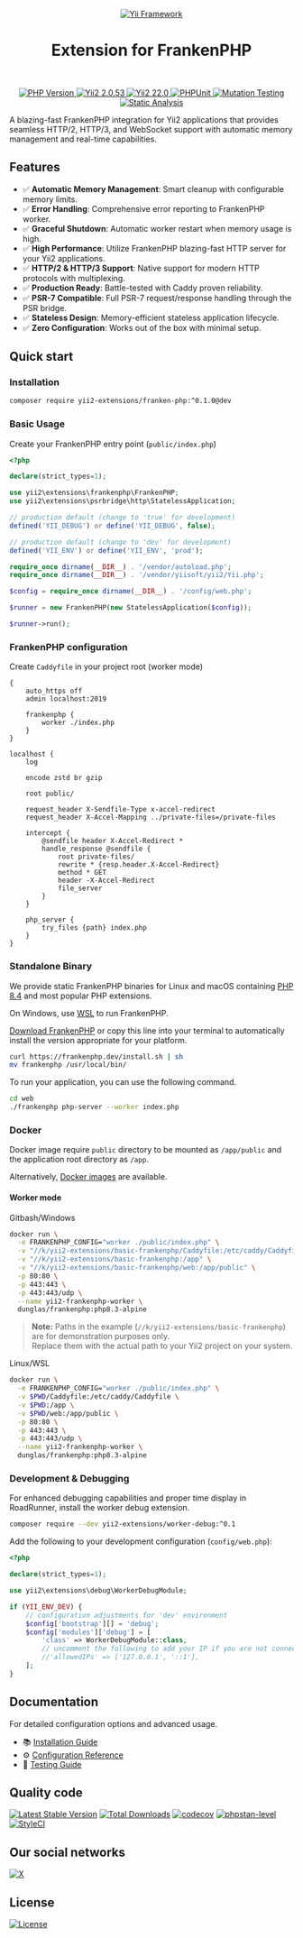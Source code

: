 <p align="center">
    <a href="https://github.com/yii2-extensions/franken-php" target="_blank">
        <img src="https://www.yiiframework.com/image/yii_logo_light.svg" alt="Yii Framework">
    </a>
    <h1 align="center">Extension for FrankenPHP</h1>
    <br>
</p>

<p align="center">
    <a href="https://www.php.net/releases/8.2/en.php" target="_blank">
        <img src="https://img.shields.io/badge/PHP-%3E%3D8.2-787CB5" alt="PHP Version">
    </a>
    <a href="https://github.com/yiisoft/yii2/tree/2.0.53" target="_blank">
        <img src="https://img.shields.io/badge/Yii2%20-2.0.53-blue" alt="Yii2 2.0.53">
    </a>
    <a href="https://github.com/yiisoft/yii2/tree/22.0" target="_blank">
        <img src="https://img.shields.io/badge/Yii2%20-22-blue" alt="Yii2 22.0">
    </a>
    <a href="https://github.com/yii2-extensions/franken-php/actions/workflows/build.yml" target="_blank">
        <img src="https://github.com/yii2-extensions/franken-php/actions/workflows/build.yml/badge.svg" alt="PHPUnit">
    </a> 
    <a href="https://dashboard.stryker-mutator.io/reports/github.com/yii2-extensions/franken-php/main" target="_blank">
        <img src="https://img.shields.io/endpoint?style=flat&url=https%3A%2F%2Fbadge-api.stryker-mutator.io%2Fgithub.com%2Fyii2-extensions%2Ffranken-php%2Fmain" alt="Mutation Testing">
    </a>        
    <a href="https://github.com/yii2-extensions/franken-php/actions/workflows/static.yml" target="_blank">        
        <img src="https://github.com/yii2-extensions/franken-php/actions/workflows/static.yml/badge.svg" alt="Static Analysis">
    </a>  
</p>

A blazing-fast FrankenPHP integration for Yii2 applications that provides seamless HTTP/2, HTTP/3, and WebSocket support 
with automatic memory management and real-time capabilities.

## Features

- ✅ **Automatic Memory Management**: Smart cleanup with configurable memory limits.
- ✅ **Error Handling**: Comprehensive error reporting to FrankenPHP worker.
- ✅ **Graceful Shutdown**: Automatic worker restart when memory usage is high.
- ✅ **High Performance**: Utilize FrankenPHP blazing-fast HTTP server for your Yii2 applications.
- ✅ **HTTP/2 & HTTP/3 Support**: Native support for modern HTTP protocols with multiplexing.
- ✅ **Production Ready**: Battle-tested with Caddy proven reliability.
- ✅ **PSR-7 Compatible**: Full PSR-7 request/response handling through the PSR bridge.
- ✅ **Stateless Design**: Memory-efficient stateless application lifecycle.
- ✅ **Zero Configuration**: Works out of the box with minimal setup.

## Quick start

### Installation

```bash
composer require yii2-extensions/franken-php:^0.1.0@dev
```

### Basic Usage

Create your FrankenPHP entry point (`public/index.php`)
```php
<?php

declare(strict_types=1);

use yii2\extensions\frankenphp\FrankenPHP;
use yii2\extensions\psrbridge\http\StatelessApplication;

// production default (change to 'true' for development)
defined('YII_DEBUG') or define('YII_DEBUG', false);

// production default (change to 'dev' for development)
defined('YII_ENV') or define('YII_ENV', 'prod');

require_once dirname(__DIR__) . '/vendor/autoload.php';
require_once dirname(__DIR__) . '/vendor/yiisoft/yii2/Yii.php';

$config = require_once dirname(__DIR__) . '/config/web.php';

$runner = new FrankenPHP(new StatelessApplication($config));

$runner->run();
```

### FrankenPHP configuration

Create `Caddyfile` in your project root (worker mode)
```caddyfile
{
    auto_https off
    admin localhost:2019

    frankenphp {
        worker ./index.php
    }
}

localhost {
    log

    encode zstd br gzip

    root public/

    request_header X-Sendfile-Type x-accel-redirect
    request_header X-Accel-Mapping ../private-files=/private-files

    intercept {
        @sendfile header X-Accel-Redirect *
        handle_response @sendfile {
            root private-files/
            rewrite * {resp.header.X-Accel-Redirect}
            method * GET
            header -X-Accel-Redirect
            file_server
        }
    }

    php_server {
        try_files {path} index.php
    }
}
```

### Standalone Binary

We provide static FrankenPHP binaries for Linux and macOS containing [PHP 8.4](https://www.php.net/releases/8.4/en.php) 
and most popular PHP extensions.

On Windows, use [WSL](https://learn.microsoft.com/windows/wsl/) to run FrankenPHP.

[Download FrankenPHP](https://github.com/php/frankenphp/releases) or copy this line into your terminal to automatically
install the version appropriate for your platform.

```bash
curl https://frankenphp.dev/install.sh | sh
mv frankenphp /usr/local/bin/
```

To run your application, you can use the following command.

```bash
cd web
./frankenphp php-server --worker index.php
```

### Docker

Docker image require `public` directory to be mounted as `/app/public` and the application root directory as `/app`.

Alternatively, [Docker images](https://frankenphp.dev/docs/docker/) are available.

#### Worker mode

Gitbash/Windows
```bash
docker run \
  -e FRANKENPHP_CONFIG="worker ./public/index.php" \
  -v "//k/yii2-extensions/basic-frankenphp/Caddyfile:/etc/caddy/Caddyfile" \
  -v "//k/yii2-extensions/basic-frankenphp:/app" \
  -v "//k/yii2-extensions/basic-frankenphp/web:/app/public" \
  -p 80:80 \
  -p 443:443 \
  -p 443:443/udp \
  --name yii2-frankenphp-worker \
  dunglas/frankenphp:php8.3-alpine
```
> **Note:** Paths in the example (`//k/yii2-extensions/basic-frankenphp`) are for demonstration purposes only.  
> Replace them with the actual path to your Yii2 project on your system.

Linux/WSL
```bash
docker run \
  -e FRANKENPHP_CONFIG="worker ./public/index.php" \
  -v $PWD/Caddyfile:/etc/caddy/Caddyfile \
  -v $PWD:/app \
  -v $PWD/web:/app/public \
  -p 80:80 \
  -p 443:443 \
  -p 443:443/udp \
  --name yii2-frankenphp-worker \
  dunglas/frankenphp:php8.3-alpine
```

### Development & Debugging

For enhanced debugging capabilities and proper time display in RoadRunner, install the worker debug extension.

```bash
composer require --dev yii2-extensions/worker-debug:^0.1
```

Add the following to your development configuration (`config/web.php`):

```php
<?php

declare(strict_types=1);

use yii2\extensions\debug\WorkerDebugModule;

if (YII_ENV_DEV) {
    // configuration adjustments for 'dev' environment
    $config['bootstrap'][] = 'debug';
    $config['modules']['debug'] = [
        'class' => WorkerDebugModule::class,
        // uncomment the following to add your IP if you are not connecting from localhost.
        //'allowedIPs' => ['127.0.0.1', '::1'],
    ];
}
```

## Documentation

For detailed configuration options and advanced usage.
- 📚 [Installation Guide](docs/installation.md)
- ⚙️ [Configuration Reference](docs/configuration.md) 
- 🧪 [Testing Guide](docs/testing.md)

## Quality code

[![Latest Stable Version](https://poser.pugx.org/yii2-extensions/franken-php/v)](https://github.com/yii2-extensions/franken-php/releases)
[![Total Downloads](https://poser.pugx.org/yii2-extensions/franken-php/downloads)](https://packagist.org/packages/yii2-extensions/franken-php)
[![codecov](https://codecov.io/gh/yii2-extensions/franken-php/graph/badge.svg?token=Upc4yA23YN)](https://codecov.io/gh/yii2-extensions/franken-php)
[![phpstan-level](https://img.shields.io/badge/PHPStan%20level-max-blue)](https://github.com/yii2-extensions/franken-php/actions/workflows/static.yml)
[![StyleCI](https://github.styleci.io/repos/1031393416/shield?branch=main)](https://github.styleci.io/repos/1031393416?branch=main)

## Our social networks

[![X](https://img.shields.io/badge/follow-@terabytesoftw-1DA1F2?logo=x&logoColor=1DA1F2&labelColor=555555&style=flat)](https://x.com/Terabytesoftw)

## License

[![License](https://img.shields.io/github/license/yii2-extensions/franken-php?cacheSeconds=0)](LICENSE.md)
